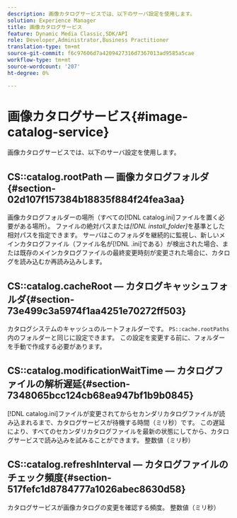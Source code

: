```yaml
---
description: 画像カタログサービスでは、以下のサーバ設定を使用します。
solution: Experience Manager
title: 画像カタログサービス
feature: Dynamic Media Classic,SDK/API
role: Developer,Administrator,Business Practitioner
translation-type: tm+mt
source-git-commit: f6c97606d7a4209427316d7367013ad9585a5cae
workflow-type: tm+mt
source-wordcount: '207'
ht-degree: 0%

---
```



# 画像カタログサービス{#image-catalog-service}

画像カタログサービスでは、以下のサーバ設定を使用します。

## CS::catalog.rootPath — 画像カタログフォルダ{#section-02d107f157384b18835f884f24fea3aa}

画像カタログフォルダーの場所（すべての[!DNL catalog.ini]ファイルを置く必要がある場所）。 ファイルの絶対パスまたは&#x200B;*[!DNL install_folder]*&#x200B;を基準とした相対パスを指定できます。 サーバはこのフォルダを継続的に監視し、新しいメインカタログファイル（ファイル名が[!DNL .ini]である）が検出された場合、または既存のメインカタログファイルの最終変更時刻が変更された場合に、カタログを読み込むか再読み込みします。

## CS::catalog.cacheRoot — カタログキャッシュフォルダ{#section-73e499c3a5974f1aa4251e70272ff503}

カタログシステムのキャッシュのルートフォルダーです。 `PS::cache.rootPaths`内のフォルダーと同じに設定できます。 この設定を変更する前に、フォルダーを手動で作成する必要があります。

## CS::catalog.modificationWaitTime — カタログファイルの解析遅延{#section-7348065bcc124cb68ea947bf1b9b0845}

[!DNL catalog.ini]ファイルが変更されてからセカンダリカタログファイルが読み込まれるまで、カタログサービスが待機する時間（ミリ秒）です。 この遅延により、すべてのセカンダリカタログファイルを最新の状態にしてから、カタログサービスで読み込みを試みることができます。 整数値（ミリ秒）

## CS::catalog.refreshInterval — カタログファイルのチェック頻度{#section-517fefc1d8784777a1026abec8630d58}

カタログサービスが画像カタログの変更を確認する頻度。 整数値（ミリ秒）
